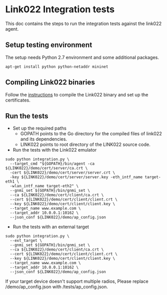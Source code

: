 # Link022 Integration tests
This doc contains the steps to run the integration tests against the link022 agent.

## Setup testing environment
The setup needs Python 2.7 environment and some additional packages.
```
apt-get install python python-netaddr mininet
```

## Compiling Link022 binaries
Follow the [instructions](../agent/README.md) to compile the Link022 binary and set up the certificates.

## Run the tests
  - Set up the required paths
    - GOPATH points to the Go directory for the compiled files of link022 and its dependencies.
    - LINK022 points to root directory of the LINK022 source code.
  - Run the tests with the Link022 emulator
```
sudo python integration.py \
  --target_cmd "${GOPATH}/bin/agent -ca ${LINK022}/demo/cert/server/ca.crt \
  -cert ${LINK022}/demo/cert/server/server.crt \
  -key ${LINK022}/demo/cert/server/server.key -eth_intf_name target-eth1 \
  -wlan_intf_name target-eth2" \
  --gnmi_set ${GOPATH}/bin/gnmi_set \
  --ca ${LINK022}/demo/cert/client/ca.crt \
  --cert ${LINK022}/demo/cert/client/client.crt \
  --key ${LINK022}/demo/cert/client/client.key \
  --target_name www.example.com \
  --target_addr 10.0.0.1:10162 \
  --json_conf ${LINK022}/demo/ap_config.json

```
  - Run the tests with an external target
```
sudo python integration.py \
  --ext_target \
  --gnmi_set ${GOPATH}/bin/gnmi_set \
  --ca ${LINK022}/demo/cert/client/ca.crt \
  --cert ${LINK022}/demo/cert/client/client.crt \
  --key ${LINK022}/demo/cert/client/client.key \
  --target_name www.example.com \
  --target_addr 10.0.0.1:10162 \
  --json_conf ${LINK022}/demo/ap_config.json

```
If your target device doesn't support multiple radios, Please replace /demo/ap_config.json with /tests/ap_config.json.
